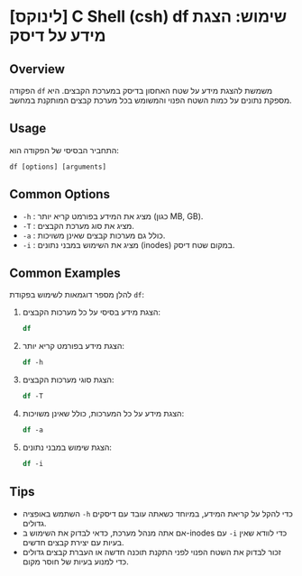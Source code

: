 # [לינוקס] C Shell (csh) df שימוש: הצגת מידע על דיסק

## Overview
הפקודה `df` משמשת להצגת מידע על שטח האחסון בדיסק במערכת הקבצים. היא מספקת נתונים על כמות השטח הפנוי והמשומש בכל מערכת קבצים המותקנת במחשב.

## Usage
התחביר הבסיסי של הפקודה הוא:
```
df [options] [arguments]
```

## Common Options
- `-h` : מציג את המידע בפורמט קריא יותר (כגון MB, GB).
- `-T` : מציג את סוג מערכת הקבצים.
- `-a` : כולל גם מערכות קבצים שאינן משויכות.
- `-i` : מציג את השימוש במבני נתונים (inodes) במקום שטח דיסק.

## Common Examples
להלן מספר דוגמאות לשימוש בפקודת `df`:

1. הצגת מידע בסיסי על כל מערכות הקבצים:
   ```csh
   df
   ```

2. הצגת מידע בפורמט קריא יותר:
   ```csh
   df -h
   ```

3. הצגת סוגי מערכות הקבצים:
   ```csh
   df -T
   ```

4. הצגת מידע על כל המערכות, כולל שאינן משויכות:
   ```csh
   df -a
   ```

5. הצגת שימוש במבני נתונים:
   ```csh
   df -i
   ```

## Tips
- השתמש באופציה `-h` כדי להקל על קריאת המידע, במיוחד כשאתה עובד עם דיסקים גדולים.
- אם אתה מנהל מערכת, כדאי לבדוק את השימוש ב-inodes עם `-i` כדי לוודא שאין בעיות עם יצירת קבצים חדשים.
- זכור לבדוק את השטח הפנוי לפני התקנת תוכנה חדשה או העברת קבצים גדולים כדי למנוע בעיות של חוסר מקום.